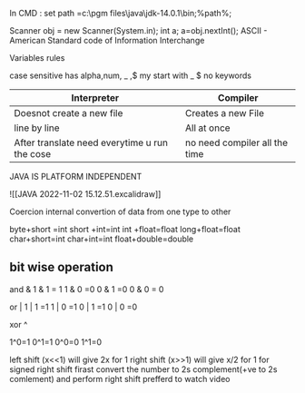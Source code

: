 In CMD : set path =c:\pgm files\java\jdk-14.0.1\bin;%path%;

Scanner obj = new Scanner(System.in);
int a;
a=obj.nextInt();
ASCII - American Standard code of Information Interchange

Variables rules

case sensitive
has alpha,num, _ ,$
my start with _ $
no keywords

| Interpreter                                   | Compiler                      |
| --------------------------------------------- | ----------------------------- |
| Doesnot create a new file                     | Creates a new File            |
| line by line                                  | All at once                   |
| After translate need everytime u run the cose | no need compiler all the time |


JAVA IS PLATFORM INDEPENDENT

![[JAVA 2022-11-02 15.12.51.excalidraw]]


Coercion internal convertion of data from one type to other

byte+short =int
short +int=int
int +float=float
long+float=float
char+short=int
char+int=int
float+double=double

## bit wise operation

and &
1 & 1 = 1
1 & 0 =0
0 & 1 =0
0 & 0 = 0

or |
1 | 1 =1
1 | 0 =1
0 | 1 =1
0 | 0 =0

xor ^

1^0=1
0^1=1
0^0=0
1^1=0

left shift (x<<1) will give 2x for 1
right shift (x>>1) will give x/2 for 1
for signed right shift firast convert the number to 2s complement(+ve to 2s comlement) and perform right shift
prefferd to watch video
